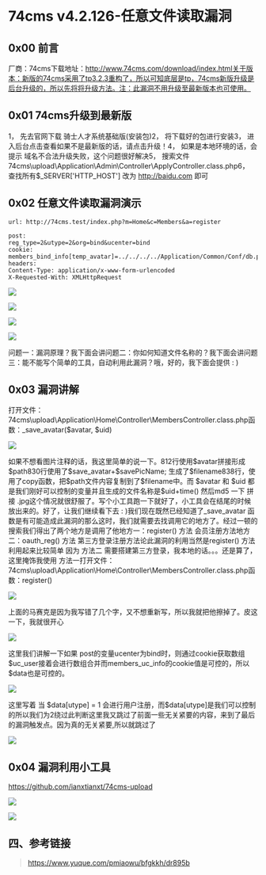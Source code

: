74cms v4.2.126-任意文件读取漏洞
===============================

0x00 前言
---------

厂商：74cms下载地址：http://www.74cms.com/download/index.html关于版本：新版的74cms采用了tp3.2.3重构了，所以可知底层是tp，74cms新版升级是后台升级的，所以先将将升级方法。注：此漏洞不用升级至最新版本也可使用。

0x01 74cms升级到最新版
----------------------

1， 先去官网下载 骑士人才系统基础版(安装包)2， 将下载好的包进行安装3， 进入后台点击查看如果不是最新版的话，请点击升级！4， 如果是本地环境的话，会提示 域名不合法升级失败，这个问题很好解决5，
搜索文件74cms\\upload\\Application\\Admin\\Controller\\ApplyController.class.php6， 查找所有\$\_SERVER\[\'HTTP\_HOST\'\] 改为 http://baidu.com 即可

0x02 任意文件读取漏洞演示
-------------------------

    url: http://74cms.test/index.php?m=Home&c=Members&a=register

    post: 
    reg_type=2&utype=2&org=bind&ucenter=bind
    cookie: members_bind_info[temp_avatar]=../../../../Application/Common/Conf/db.php;members_bind_info[type]=qq;members_uc_info[password]=123456;members_uc_info[uid]=1;members_uc_info[username]=tttttt;
    headers:
    Content-Type: application/x-www-form-urlencoded
    X-Requested-With: XMLHttpRequest

![](./resource/74cmsv4.2.126-任意文件读取漏洞/media/rId24.png)

![](./resource/74cmsv4.2.126-任意文件读取漏洞/media/rId25.png)

![](./resource/74cmsv4.2.126-任意文件读取漏洞/media/rId26.png)

![](./resource/74cmsv4.2.126-任意文件读取漏洞/media/rId27.png)

问题一：漏洞原理？我下面会讲问题二：你如何知道文件名称的？我下面会讲问题三：能不能写个简单的工具，自动利用此漏洞？哦，好的，我下面会提供 : )

0x03 漏洞讲解
-------------

打开文件：74cms\\upload\\Application\\Home\\Controller\\MembersController.class.php函数：\_save\_avatar(\$avatar, \$uid)

![](./resource/74cmsv4.2.126-任意文件读取漏洞/media/rId29.png)

如果不想看图片注释的话，我这里简单的说一下。812行使用\$avatar拼接形成\$path830行使用了\$save\_avatar+\$savePicName; 生成了\$filename838行，使用了copy函数，把\$path文件内容复制到了\$filename中。而 \$avatar 和 \$uid 都是我们刚好可以控制的变量并且生成的文件名称是\$uid+time() 然后md5 一下 拼接 .jpg这个情况就很舒服了。写个小工具跑一下就好了，小工具会在结尾的时候放出来的。好了，让我们继续看下去 : )我们现在既然已经知道了\_save\_avatar
函数是有可能造成此漏洞的那么这时，我们就需要去找调用它的地方了。经过一顿的搜索我们得出了两个地方是调用了他地方一：register() 方法 会员注册方法地方二：oauth\_reg() 方法 第三方登录注册方法论此漏洞的利用当然是register() 方法利用起来比较简单 因为 方法二
需要搭建第三方登录，我本地的话。。。还是算了，这里掩饰我使用 方法一打开文件：74cms\\upload\\Application\\Home\\Controller\\MembersController.class.php函数：register()

![](./resource/74cmsv4.2.126-任意文件读取漏洞/media/rId30.png)

上面的马赛克是因为我写错了几个字，又不想重新写，所以我就把他擦掉了。皮这一下，我就很开心

![](./resource/74cmsv4.2.126-任意文件读取漏洞/media/rId31.png)

这里我们讲解一下如果
post的变量ucenter为bind时，则通过cookie获取数组\$uc\_user接着会进行数组合并而members\_uc\_info的cookie值是可控的，所以\$data也是可控的。

![](./resource/74cmsv4.2.126-任意文件读取漏洞/media/rId32.png)

这里写着 当 \$data\[utype\] = 1
会进行用户注册，而\$data\[utype\]是我们可以控制的所以我们为2绕过此判断这里我又跳过了前面一些无关紧要的内容，来到了最后的漏洞触发点。因为真的无关紧要,所以就跳过了

![](./resource/74cmsv4.2.126-任意文件读取漏洞/media/rId33.png)

0x04 漏洞利用小工具
-------------------

https://github.com/ianxtianxt/74cms-upload

![](./resource/74cmsv4.2.126-任意文件读取漏洞/media/rId35.png)

![](./resource/74cmsv4.2.126-任意文件读取漏洞/media/rId36.png)

四、参考链接
------------

> https://www.yuque.com/pmiaowu/bfgkkh/dr895b
